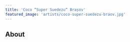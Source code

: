 ```yaml
---
title: 'Coco ”Super Suedezu” Brașov'
featured_image: 'artists/coco-super-suedezu-braov.jpg'
---
```


## About



